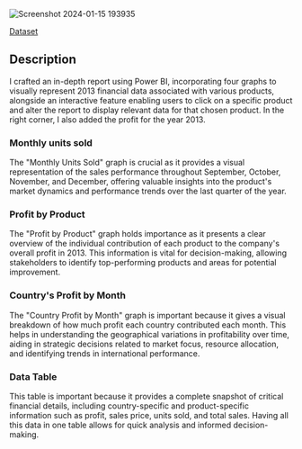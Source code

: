 ![Screenshot 2024-01-15 193935](https://github.com/LuseroNajera/Power-BI-projects/assets/155403528/fcf35f13-7227-4df6-b3d3-22c007f37a6d)

[Dataset](file:///C:/Users/lusy4/Downloads/Financials.pdf)

## Description 

I crafted an in-depth report using Power BI, incorporating four graphs to visually represent 2013 financial data associated with various products, alongside an interactive feature enabling users to click on a specific product and alter the report to display relevant data for that chosen product. In the right corner, I also added the profit for the year 2013. 

### Monthly units sold 

The "Monthly Units Sold" graph is crucial as it provides a visual representation of the sales performance throughout September, October, November, and December, offering valuable insights into the product's market dynamics and performance trends over the last quarter of the year.

### Profit by Product

The "Profit by Product" graph holds importance as it presents a clear overview of the individual contribution of each product to the company's overall profit in 2013. This information is vital for decision-making, allowing stakeholders to identify top-performing products and areas for potential improvement.

### Country's Profit by Month 

The "Country Profit by Month" graph is important because it gives a visual breakdown of how much profit each country contributed each month. This helps in understanding the geographical variations in profitability over time, aiding in strategic decisions related to market focus, resource allocation, and identifying trends in international performance.

### Data Table 

This table is important because it provides a complete snapshot of critical financial details, including country-specific and product-specific information such as profit, sales price, units sold, and total sales. Having all this data in one table allows for quick analysis and informed decision-making.
